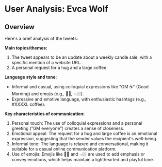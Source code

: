 # User Analysis: Evca Wolf

## Overview

Here's a brief analysis of the tweets:

**Main topics/themes:**

1. The tweet appears to be an update about a weekly candle sale, with a specific mention of a website URL.
2. A personal request for a hug and a large coffee.

**Language style and tone:**

* Informal and casual, using colloquial expressions like "GM ☕️" (Good Morning) and emojis (e.g., 🤞🏼, 👉🏼).
* Expressive and emotive language, with enthusiastic hashtags (e.g., #XXXXL coffee).

**Key characteristics of communication:**

1. Personal touch: The use of colloquial expressions and a personal greeting ("GM everyone") creates a sense of closeness.
2. Emotional appeal: The request for a hug and large coffee is an emotional expression, suggesting that the sender values the recipient's well-being.
3. Informal tone: The language is relaxed and conversational, making it suitable for a casual online communication platform.
4. Use of emojis: Emojis like 🤞🏼 and 👈🏼 are used to add emphasis or convey emotions, which helps maintain a lighthearted and playful tone.